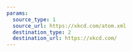 ```yaml
---
params:
  source_type: 1
  source_url: https://xkcd.com/atom.xml
  destination_type: 2
  destination_url: https://xkcd.com/
---
```

